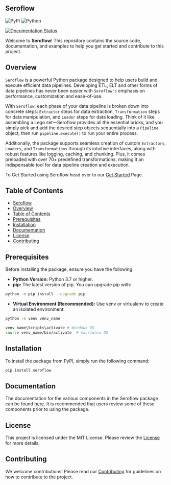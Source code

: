 ## Seroflow
![PyPI](https://img.shields.io/pypi/v/seroflow)
![Python](https://img.shields.io/pypi/pyversions/seroflow)
<!-- [![codecov](https://codecov.io/gh/<USERNAME>/<REPO>/branch/main/graph/badge.svg)](https://codecov.io/gh/<USERNAME>/<REPO>) -->
[![Documentation Status](https://readthedocs.org/projects/seroflow/badge/?version=latest)](https://seroflow.readthedocs.io/en/latest/?badge=latest)

Welcome to **Seroflow**! This repository contains the source code, documentation, and examples to help you get started and contribute to this project.

## Overview
`Seroflow` is a powerful Python package designed to help users build and execute efficient data pipelines. Developing ETL, ELT and other forms of data pipelines has never been easier with `Seroflow's` emphasis on performance, customization and ease-of-use.

With `Seroflow`, each phase of your data pipeline is broken down into concrete steps: `Extractor` steps for data extraction, `Transformation` steps for data manipulation, and `Loader` steps for data loading. Think of it like assembling a Lego set—Seroflow provides all the essential bricks, and you simply pick and add the desired step objects sequentially into a `Pipeline` object, then run `pipeline.execute()` to run your entire process. 

Additionally, the package supports seamless creation of custom `Extractors`, `Loaders`, and `Transformations` through its intuitive interfaces, along with robust features like logging, caching, and chunking. Plus, it comes preloaded with over 70+ predefined transformations, making it an indispensable tool for data pipeline creation and execution.

To Get Started using Seroflow head over to our [Get Started](https://seroflow.readthedocs.io/en/latest/) Page.

## Table of Contents

- [Seroflow](#seroflow)
- [Overview](#overview)
- [Table of Contents](#table-of-contents)
- [Prerequisites](#prerequisites)
- [Installation](#installation)
- [Documentation](#documentation)
- [License](#license)
- [Contributing](#contributing)

## Prerequisites

Before installing the package, ensure you have the following:

- **Python Version:** Python 3.7 or higher.
- **pip:** The latest version of pip. You can upgrade pip with:
```bash
python -m pip install --upgrade pip
```
- **Virtual Environment (Recommended):** Use venv or virtualenv to create an isolated environment.
```bash
python -m venv venv_name

venv_name\Scripts\activate # Windows OS
source venv_name/bin/activate  # mac/lunix OS
```

## Installation

To install the package from PyPI, simply run the following command:

```bash
pip install seroflow
```

## Documentation
The documentation for the various components in the Seroflow package can be found [here](https://seroflow.readthedocs.io/en/latest/). It is recommended that users review some of these components prior to using the package.

## License
This project is licensed under the MIT License. Please review the [License](LICENSE) for more details.

## Contributing
We welcome contributions! Please read our [Contributing](CONTRIBUTING.md) for guidelines on how to contribute to the project.
